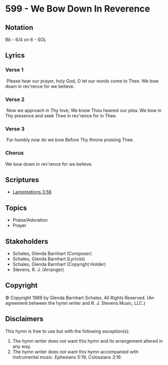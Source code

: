 # 599 - We Bow Down In Reverence

## Notation

Bb - 6/4 on 6 - SOL

## Lyrics

### Verse 1

 Please hear our prayer, holy God, O let our words come to Thee. We bow down in rev'rence for we believe. 

### Verse 2

 Now we approach in Thy love; We know Thou hearest our plea. We bow in Thy presence and seek Thee in rev'rence for in Thee. 

### Verse 3

 For humbly now do we bow Before Thy throne praising Thee. 

### Chorus

We bow down in rev'rence for we believe.


## Scriptures

- [Lamentations 3:56](https://www.biblegateway.com/passage/?search=Lamentations%203%3A56)

## Topics

- Praise/Adoration
- Prayer

## Stakeholders

- Schales, Glenda Barnhart (Composer)
- Schales, Glenda Barnhart (Lyricist)
- Schales, Glenda Barnhart (Copyright Holder)
- Stevens, R. J. (Arranger)

## Copyright

© Copyright 1989 by Glenda Barnhart Schales. All Rights Reserved.
(An agreement between the hymn writer and R. J. Stevens Music, LLC.)

## Disclaimers

This hymn is free to use but with the following exception(s):
1. The hymn writer does not want this hymn and its arrangement altered in any way.
2. The hymn writer does not want this hymn accompanied with instrumental music.
Ephesians 5:19; Colossians 3:16

